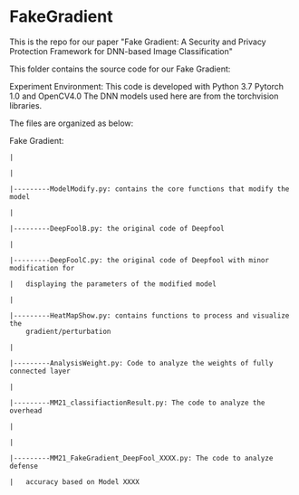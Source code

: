 # FakeGradient
This is the repo for our paper "Fake Gradient: A Security and Privacy Protection Framework for DNN-based Image Classification"



This folder contains the source code for our Fake Gradient:

Experiment Environment:
This code is developed with Python 3.7 Pytorch 1.0 and OpenCV4.0
The DNN models used here are from the torchvision libraries.

The files are organized as below:

Fake Gradient:

	|

	|

	|---------ModelModify.py: contains the core functions that modify the model

	|

	|---------DeepFoolB.py: the original code of Deepfool

	|

	|---------DeepFoolC.py: the original code of Deepfool with minor modification for   

 	|	displaying the parameters of the modified model

	|

	|---------HeatMapShow.py: contains functions to process and visualize the
    	gradient/perturbation

	|

	|---------AnalysisWeight.py: Code to analyze the weights of fully connected layer

	|

	|---------MM21_classifiactionResult.py: The code to analyze the overhead

	|

	|

	|---------MM21_FakeGradient_DeepFool_XXXX.py: The code to analyze defense
     
    |	accuracy based on Model XXXX

